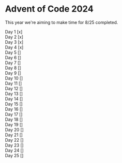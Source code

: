 Advent of Code 2024
==============================

This year we're aiming to make time for 8/25 completed.

Day 1 [x]  
Day 2 [x]  
Day 3 [x]  
Day 4 [x]  
Day 5 []  
Day 6 []  
Day 7 []  
Day 8 []  
Day 9 []  
Day 10 []  
Day 11 []  
Day 12 []  
Day 13 []  
Day 14 []  
Day 15 []  
Day 16 []  
Day 17 []  
Day 18 []  
Day 19 []  
Day 20 []  
Day 21 []  
Day 22 []  
Day 23 []  
Day 24 []  
Day 25 []